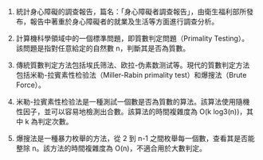 

1. 統計身心障礙的調查報告，篇名：「身心障礙者調查報告」，由衛生福利部所發布，報告中著重於身心障礙者的就業及生活等方面進行調查分析。

2. 計算機科學領域中的一個標準問題，即質數判定問題（Primality Testing）。該問題是指對任意給定的自然數 n，判斷其是否為質數。

3. 傳統質數判定方法包括埃氏筛法、欧拉-伪素数测试等。現代的質數判定方法包括米勒-拉賓素性检验法（Miller-Rabin primality test）和爆搜法（Brute Force）。

4. 米勒-拉賓素性检验法是一種測試一個數是否為質數的算法。該算法使用隨機性因子，並可以容易地檢測出合數。該算法的時間複雜度為 O(k log3(n))，其中 k 為判定次數。

5. 爆搜法是一種暴力枚舉的方法，從 2 到 n-1 之間枚舉每一個數，查看其是否能整除 n。該方法的時間複雜度為 O(n)，不適合用於大數判定。